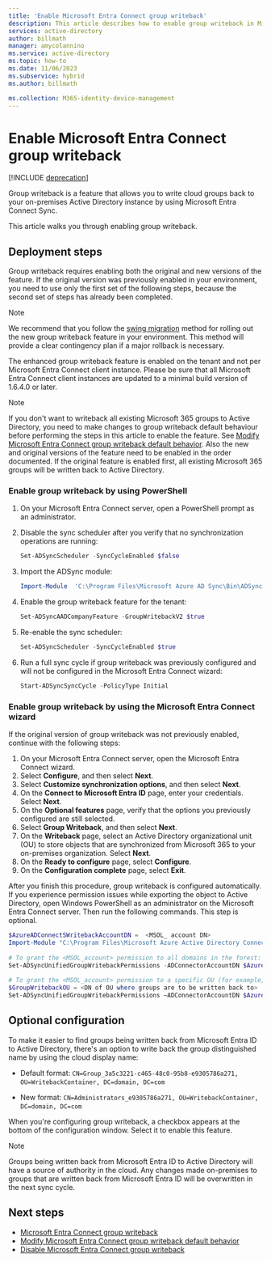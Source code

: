 ```yaml
---
title: 'Enable Microsoft Entra Connect group writeback'
description: This article describes how to enable group writeback in Microsoft Entra Connect by using PowerShell and a wizard.
services: active-directory
author: billmath
manager: amycolannino
ms.service: active-directory
ms.topic: how-to
ms.date: 11/06/2023
ms.subservice: hybrid
ms.author: billmath

ms.collection: M365-identity-device-management
---
```


# Enable Microsoft Entra Connect group writeback 

[!INCLUDE [deprecation](~/includes/gwb-v2-deprecation.md)]

Group writeback is a feature that allows you to write cloud groups back to your on-premises Active Directory instance by using Microsoft Entra Connect Sync. 

This article walks you through enabling group writeback. 

 
## Deployment steps 

Group writeback requires enabling both the original and new versions of the feature. If the original version was previously enabled in your environment, you need to use only the first set of the following steps, because the second set of steps has already been completed. 
 
> [!NOTE] 
> We recommend that you follow the [swing migration](how-to-upgrade-previous-version.md#swing-migration) method for rolling out the new group writeback feature in your environment. This method will provide a clear contingency plan if a major rollback is necessary. 
>
>The enhanced group writeback feature is enabled on the tenant and not per Microsoft Entra Connect client instance. Please be sure that all Microsoft Entra Connect client instances are updated to a minimal build version of 1.6.4.0 or later.

> [!NOTE]
> If you don't want to writeback all existing Microsoft 365 groups to Active Directory, you need to make changes to group writeback default behaviour before performing the steps in this article to enable the feature. See [Modify Microsoft Entra Connect group writeback default behavior](how-to-connect-modify-group-writeback.md).
> Also the new and original versions of the feature need to be enabled in the order documented. If the original feature is enabled first, all existing Microsoft 365 groups will be written back to Active Directory.

### Enable group writeback by using PowerShell 

1. On your Microsoft Entra Connect server, open a PowerShell prompt as an administrator. 
2. Disable the sync scheduler after you verify that no synchronization operations are running: 

   ``` PowerShell 
   Set-ADSyncScheduler -SyncCycleEnabled $false  
   ``` 
3. Import the ADSync module:

   ``` PowerShell 
   Import-Module  'C:\Program Files\Microsoft Azure AD Sync\Bin\ADSync\ADSync.psd1' 
   ``` 
4. Enable the group writeback feature for the tenant:

   ``` PowerShell 
   Set-ADSyncAADCompanyFeature -GroupWritebackV2 $true 
   ``` 
5. Re-enable the sync scheduler:

   ``` PowerShell 
   Set-ADSyncScheduler -SyncCycleEnabled $true  
   ``` 
6. Run a full sync cycle if group writeback was previously configured and will not be configured in the ⁠Microsoft Entra Connect wizard:
   ``` PowerShell 
   Start-ADSyncSyncCycle -PolicyType Initial
   ``` 


<a name='enable-group-writeback-by-using-the-azure-ad-connect-wizard-'></a>

### Enable group writeback by using the Microsoft Entra Connect wizard 
If the original version of group writeback was not previously enabled, continue with the following steps: 

1. On your Microsoft Entra Connect server, open the Microsoft Entra Connect wizard.
2. Select **Configure**, and then select **Next**. 
3. Select **Customize synchronization options**, and then select **Next**. 
4. On the **Connect to Microsoft Entra ID** page, enter your credentials. Select **Next**. 
5. On the **Optional features** page, verify that the options you previously configured are still selected. 
6. Select **Group Writeback**, and then select **Next**. 
7. On the **Writeback** page, select an Active Directory organizational unit (OU) to store objects that are synchronized from Microsoft 365 to your on-premises organization. Select **Next**. 
8. On the **Ready to configure** page, select **Configure**. 
9. On the **Configuration complete** page, select **Exit**. 

After you finish this procedure, group writeback is configured automatically. If you experience permission issues while exporting the object to Active Directory, open Windows PowerShell as an administrator on the Microsoft Entra Connect server. Then run the following commands. This step is optional. 
 
``` PowerShell 
$AzureADConnectSWritebackAccountDN =  <MSOL_ account DN> 
Import-Module "C:\Program Files\Microsoft Azure Active Directory Connect\AdSyncConfig\AdSyncConfig.psm1" 
 
# To grant the <MSOL_account> permission to all domains in the forest: 
Set-ADSyncUnifiedGroupWritebackPermissions -ADConnectorAccountDN $AzureADConnectSWritebackAccountDN 
 
# To grant the <MSOL_account> permission to a specific OU (for example, the OU chosen to write back Office 365 groups to): 
$GroupWritebackOU = <DN of OU where groups are to be written back to> 
Set-ADSyncUnifiedGroupWritebackPermissions –ADConnectorAccountDN $AzureADConnectSWritebackAccountDN -ADObjectDN $GroupWritebackOU 
``` 

## Optional configuration 

To make it easier to find groups being written back from Microsoft Entra ID to Active Directory, there's an option to write back the group distinguished name by using the cloud display name: 

- Default format: 
`CN=Group_3a5c3221-c465-48c0-95b8-e9305786a271, OU=WritebackContainer, DC=domain, DC=com`  

- New format: 
`CN=Administrators_e9305786a271, OU=WritebackContainer, DC=domain, DC=com`  

When you're configuring group writeback, a checkbox appears at the bottom of the configuration window. Select it to enable this feature. 

> [!NOTE]
> Groups being written back from Microsoft Entra ID to Active Directory will have a source of authority in the cloud. Any changes made on-premises to groups that are written back from Microsoft Entra ID will be overwritten in the next sync cycle. 

## Next steps 

- [Microsoft Entra Connect group writeback](how-to-connect-group-writeback-v2.md) 
- [Modify Microsoft Entra Connect group writeback default behavior](how-to-connect-modify-group-writeback.md) 
- [Disable Microsoft Entra Connect group writeback](how-to-connect-group-writeback-disable.md) 
